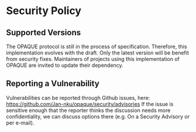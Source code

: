 # Security Policy

## Supported Versions

The OPAQUE protocol is still in the process of specification. Therefore, this implementation evolves with the draft.
Only the latest version will be benefit from security fixes. Maintainers of projects using this implementation of OPAQUE are invited to update their dependency.

## Reporting a Vulnerability

Vulnerabilities can be reported through Github issues, here: https://github.com/Jan-nku/opaque/security/advisories
If the issue is sensitive enough that the reporter thinks the discussion needs more confidentiality, we can discuss options there (e.g. On a Security Advisory or per e-mail).

